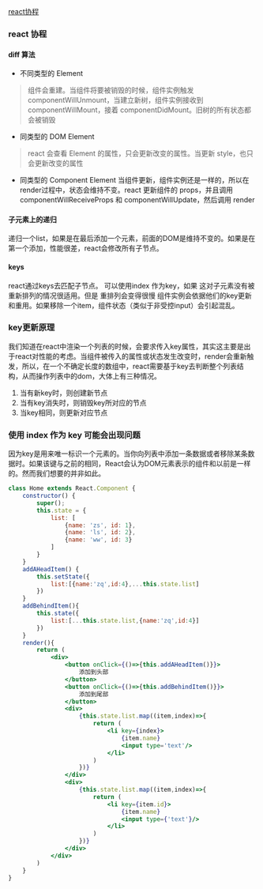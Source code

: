 [react协程](https://reactjs.org/docs/reconciliation.html)
### react 协程
#### diff 算法
- 不同类型的 Element
> 组件会重建。当组件将要被销毁的时候，组件实例触发 componentWillUnmount，当建立新树，组件实例接收到 componentWillMount，接着 componentDidMount。旧树的所有状态都会被销毁
- 同类型的 DOM Element
> react 会查看 Element 的属性，只会更新改变的属性。当更新 style，也只会更新改变的属性
- 同类型的 Component Element
当组件更新，组件实例还是一样的，所以在render过程中，状态会维持不变。react 更新组件的 props，并且调用 componentWillReceiveProps 和 componentWillUpdate，然后调用 render 

#### 子元素上的递归
递归一个list，如果是在最后添加一个元素，前面的DOM是维持不变的。如果是在第一个添加，性能很差，react会修改所有子节点。


#### keys
react通过keys去匹配子节点。
可以使用index 作为key，如果 这对子元素没有被重新排列的情况很适用。但是 重排列会变得很慢
组件实例会依据他们的key更新和重用。如果移除一个item，组件状态（类似于非受控input）会引起混乱。


### key更新原理
我们知道在react中渲染一个列表的时候，会要求传入key属性，其实这主要是出于react对性能的考虑。当组件被传入的属性或状态发生改变时，render会重新触发，所以，在一个不确定长度的数组中，react需要基于key去判断整个列表结构，从而操作列表中的dom，大体上有三种情况。
1. 当有新key时，则创建新节点
2. 当有key消失时，则销毁key所对应的节点
3. 当key相同，则更新对应节点

### 使用 index 作为 key 可能会出现问题
因为key是用来唯一标识一个元素的。当你向列表中添加一条数据或者移除某条数据时。如果该键与之前的相同，React会认为DOM元素表示的组件和以前是一样的。然而我们想要的并非如此。
```jsx harmony
class Home extends React.Component {
    constructor() {
        super();
        this.state = {
            list: [
                {name: 'zs', id: 1},
                {name: 'ls', id: 2},
                {name: 'ww', id: 3}
            ]
        }
    }
    addAHeadItem() {
        this.setState({
            list:[{name:'zq',id:4},...this.state.list]
        })
    }
    addBehindItem(){
        this.state({
            list:[...this.state.list,{name:'zq',id:4}]
        })
    }
    render(){
        return (
            <div>
                <button onClick={()=>{this.addAHeadItem()}}>
                    添加到头部
                </button>
                <button onClick={()=>{this.addBehindItem()}}>
                    添加到尾部
                </button>
                <div>
                    {this.state.list.map((item,index)=>{
                        return (
                            <li key={index}>
                                {item.name}
                                <input type='text'/>
                            </li>
                        )
                    })}
                </div>
                <div>
                    {this.state.list.map((item,index)=>{
                        return (
                            <li key={item.id}>
                                {item.name}
                                <input type={'text'}/>
                            </li>
                        )
                    })}
                </div>
            </div>
        )
    }
}
```
